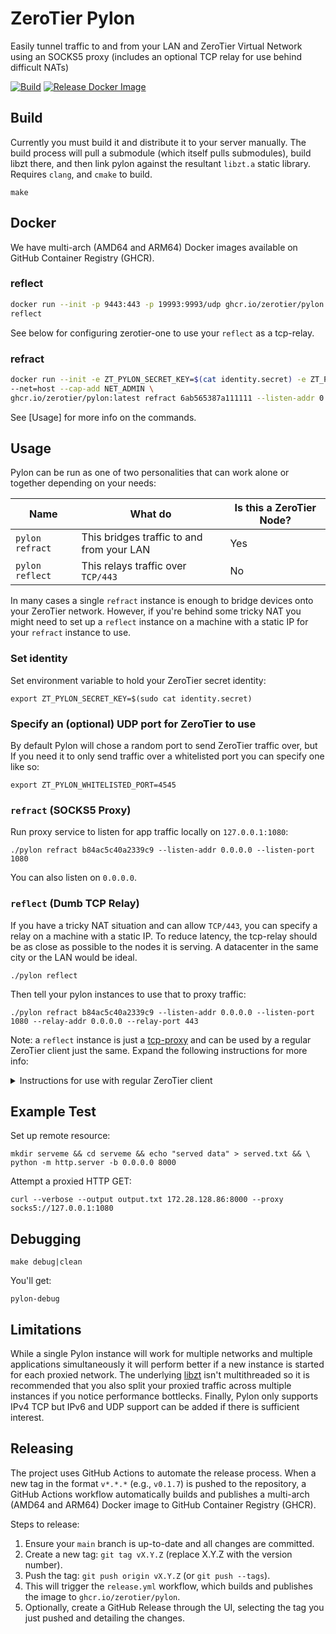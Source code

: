 # ZeroTier Pylon

Easily tunnel traffic to and from your LAN and ZeroTier Virtual Network using an SOCKS5 proxy (includes an optional TCP relay for use behind difficult NATs)

[![Build](https://github.com/zerotier/pylon/actions/workflows/build.yml/badge.svg?branch=main)](https://github.com/zerotier/pylon/actions/workflows/build.yml) [![Release Docker Image](https://github.com/zerotier/pylon/actions/workflows/release.yml/badge.svg)](https://github.com/zerotier/pylon/actions/workflows/release.yml)

## Build

Currently you must build it and distribute it to your server manually. The build process will pull a submodule (which itself pulls submodules), build libzt there, and then link pylon against the resultant `libzt.a` static library. Requires `clang`, and `cmake` to build.

```
make
```

## Docker
We have multi-arch (AMD64 and ARM64) Docker images available on GitHub Container Registry (GHCR).


### reflect
``` sh
docker run --init -p 9443:443 -p 19993:9993/udp ghcr.io/zerotier/pylon:latest \
reflect
```

See below for configuring zerotier-one to use your `reflect` as a tcp-relay.

### refract

``` sh
docker run --init -e ZT_PYLON_SECRET_KEY=$(cat identity.secret) -e ZT_PYLON_WHITELISTED_PORT=4545 \
--net=host --cap-add NET_ADMIN \
ghcr.io/zerotier/pylon:latest refract 6ab565387a111111 --listen-addr 0.0.0.0 --listen-port 1080
```

See [Usage] for more info on the commands.

## Usage

Pylon can be run as one of two personalities that can work alone or together depending on your needs:

| Name  | What do | Is this a ZeroTier Node? |
| ------------- | ------------- | - |
| `pylon refract`  | This bridges traffic to and from your LAN | Yes |
| `pylon reflect` | This relays traffic over `TCP/443`  | No |

In many cases a single `refract` instance is enough to bridge devices onto your ZeroTier network. However, if you're behind some tricky NAT you might need to set up a `reflect` instance on a machine with a static IP for your `refract` instance to use.

### Set identity

Set environment variable to hold your ZeroTier secret identity:

```
export ZT_PYLON_SECRET_KEY=$(sudo cat identity.secret)
```

### Specify an (optional) UDP port for ZeroTier to use

By default Pylon will chose a random port to send ZeroTier traffic over, but If you need it to only send traffic over a whitelisted port you can specify one like so:
```
export ZT_PYLON_WHITELISTED_PORT=4545
```

### `refract` (SOCKS5 Proxy)

Run proxy service to listen for app traffic locally on `127.0.0.1:1080`:

```
./pylon refract b84ac5c40a2339c9 --listen-addr 0.0.0.0 --listen-port 1080
```

You can also listen on `0.0.0.0`.

### `reflect` (Dumb TCP Relay)

If you have a tricky NAT situation and can allow `TCP/443`, you can specify a relay on a machine with a static IP. To reduce latency, the tcp-relay should be as close as possible to the nodes it is serving. A datacenter in the same city or the LAN would be ideal.

```
./pylon reflect
```

Then tell your pylon instances to use that to proxy traffic:

```
./pylon refract b84ac5c40a2339c9 --listen-addr 0.0.0.0 --listen-port 1080 --relay-addr 0.0.0.0 --relay-port 443
```

Note: a `reflect` instance is just a [tcp-proxy](https://github.com/zerotier/ZeroTierOne/tree/dev/tcp-proxy) and can be used by a regular ZeroTier client just the same. Expand the following instructions for more info:

<details>
  <summary>Instructions for use with regular ZeroTier client</summary>

### Point your node at it

The default tcp relay is at `204.80.128.1/443` -an anycast address.

#### Option 1 - local.conf configuration
See [Service docs](https://github.com/zerotier/ZeroTierOne/blob/e0acccc3c918b59678033e585b31eb000c68fdf2/service/README.md) for more info on local.conf
`{ "settings": { "tcpFallbackRelay": "1.2.3.4/443", "forceTcpRelay": true  } }`

In this example, `forceTcpRelay` is enabled. This is helpful for testing or if you know you'll need tcp relay. It takes a few minutes for zerotier-one to realize it needs to relay otherwise.

#### Option 2 - redirect 204.80.128.1 to your own IP

If you are the admin of the network that is blocking ZeroTier UDP, you can transparently redirect 204.80.128.1 to one of your IP addresses. Users won't need to edit their local client configuration.

Configuring this in your Enterprise Firewall is left as an exercise to the reader.

Here is an iptables example for illustrative purposes:

``` shell
-A PREROUTING -p tcp -d 204.80.128.1 --dport 443 -j DNAT --to-destination 1.2.3.4
-A POSTROUTING -p tcp -d 1.2.3.4 --dport 443 -j SNAT --to-source 204.80.128.1
```

</details>

## Example Test

Set up remote resource:

```
mkdir serveme && cd serveme && echo "served data" > served.txt && \
python -m http.server -b 0.0.0.0 8000
```

Attempt a proxied HTTP GET:

```
curl --verbose --output output.txt 172.28.128.86:8000 --proxy socks5://127.0.0.1:1080
```

## Debugging

```
make debug|clean
```

You'll get:

```
pylon-debug
```

## Limitations

While a single Pylon instance will work for multiple networks and multiple applications simultaneously it will perform better if a new instance is started for each proxied network. The underlying [libzt]() isn't multithreaded so it is recommended that you also split your proxied traffic across multiple instances if you notice performance bottlecks. Finally, Pylon only supports IPv4 TCP but IPv6 and UDP support can be added if there is sufficient interest.

## Releasing

The project uses GitHub Actions to automate the release process. When a new tag in the format `v*.*.*` (e.g., `v0.1.7`) is pushed to the repository, a GitHub Actions workflow automatically builds and publishes a multi-arch (AMD64 and ARM64) Docker image to GitHub Container Registry (GHCR).

Steps to release:
1. Ensure your `main` branch is up-to-date and all changes are committed.
2. Create a new tag: `git tag vX.Y.Z` (replace X.Y.Z with the version number).
3. Push the tag: `git push origin vX.Y.Z` (or `git push --tags`).
4. This will trigger the `release.yml` workflow, which builds and publishes the image to `ghcr.io/zerotier/pylon`.
5. Optionally, create a GitHub Release through the UI, selecting the tag you just pushed and detailing the changes.
